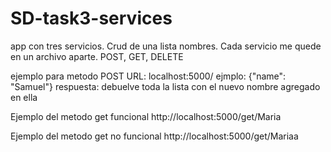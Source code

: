 # SD-task3-services
app con tres servicios. Crud de una lista nombres. Cada servicio me quede en un archivo aparte.  POST, GET, DELETE

ejemplo para metodo POST
URL:  localhost:5000/
ejmplo: {"name": "Samuel"}
respuesta: debuelve toda la lista con el nuevo nombre agregado en ella

Ejemplo del metodo get funcional
http://localhost:5000/get/Maria

Ejemplo del metodo get no funcional
http://localhost:5000/get/Mariaa
